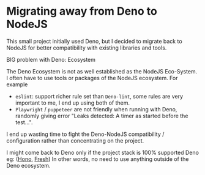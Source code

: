 # Migrating away from Deno to NodeJS

This small project initially used Deno, but I decided to migrate back to NodeJS for better compatibility with existing libraries and tools.

BIG problem with Deno: Ecosystem

The Deno Ecosystem is not as well established as the NodeJS Eco-System. I often have to use tools or packages of the NodeJS ecosystem. For example

- `eslint`: support richer rule set than `Deno-lint`, some rules are very important to me, I end up using both of them.
- `Playwright` / `puppeteer` are not friendly when running with Deno, randomly giving error "Leaks detected: A timer as started before the test...".

I end up wasting time to fight the Deno-NodeJS compatibility / configuration rather than concentrating on the project.

I might come back to Deno only if the project stack is 100% supported Deno eg: ([Hono](https://hono.dev/), [Fresh](https://fresh.deno.dev/))
In other words, no need to use anything outside of the Deno ecosystem.
